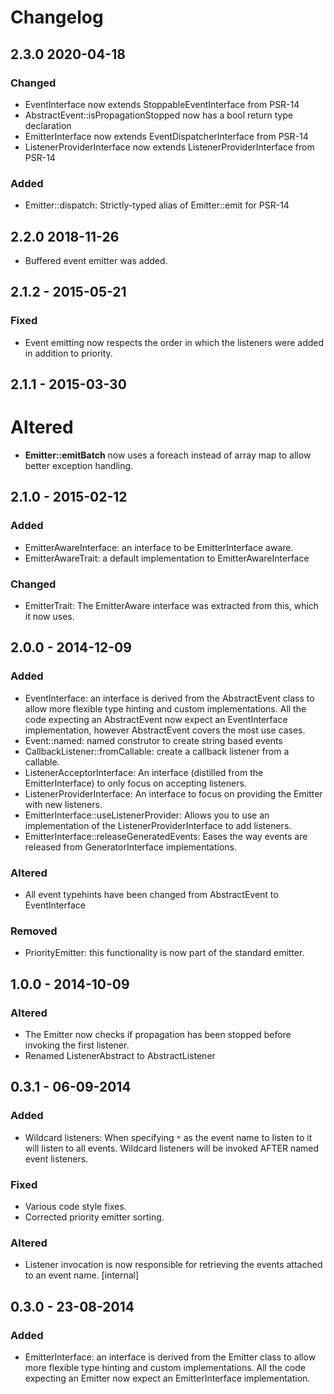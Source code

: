 # Changelog

## 2.3.0 2020-04-18

### Changed

- EventInterface now extends StoppableEventInterface from PSR-14
- AbstractEvent::isPropagationStopped now has a bool return type declaration
- EmitterInterface now extends EventDispatcherInterface from PSR-14
- ListenerProviderInterface now extends ListenerProviderInterface from PSR-14

### Added

- Emitter::dispatch: Strictly-typed alias of Emitter::emit for PSR-14

## 2.2.0 2018-11-26

* Buffered event emitter was added.

## 2.1.2 - 2015-05-21

### Fixed

- Event emitting now respects the order in which the listeners were added in addition to priority.

## 2.1.1 - 2015-03-30

# Altered

- __Emitter::emitBatch__ now uses a foreach instead of array map to allow better exception handling.

## 2.1.0 - 2015-02-12

### Added

- EmitterAwareInterface: an interface to be EmitterInterface aware.
- EmitterAwareTrait: a default implementation to EmitterAwareInterface

### Changed

- EmitterTrait: The EmitterAware interface was extracted from this, which it now uses.

## 2.0.0 - 2014-12-09

### Added

- EventInterface: an interface is derived from the AbstractEvent class to allow more flexible type hinting and custom implementations. All the code expecting an AbstractEvent now expect an EventInterface implementation, however AbstractEvent covers the most use cases.
- Event::named: named construtor to create string based events
- CallbackListener::fromCallable: create a callback listener from a callable.
- ListenerAcceptorInterface: An interface (distilled from the EmitterInterface) to only focus on accepting listeners.
- ListenerProviderInterface: An interface to focus on providing the Emitter with new listeners.
- EmitterInterface::useListenerProvider: Allows you to use an implementation of the ListenerProviderInterface to add listeners.
- EmitterInterface::releaseGeneratedEvents: Eases the way events are released from GeneratorInterface implementations.

### Altered

- All event typehints have been changed from AbstractEvent to EventInterface

### Removed

- PriorityEmitter: this functionality is now part of the standard emitter.

## 1.0.0 - 2014-10-09

### Altered

- The Emitter now checks if propagation has been stopped before invoking the first listener.
- Renamed ListenerAbstract to AbstractListener


## 0.3.1 - 06-09-2014

### Added

- Wildcard listeners: When specifying `*` as the event name to listen to it will listen to all events. Wildcard listeners will be invoked AFTER named event listeners.

### Fixed

- Various code style fixes.
- Corrected priority emitter sorting.

### Altered

- Listener invocation is now responsible for retrieving the events attached to an event name. [internal]


## 0.3.0 - 23-08-2014

### Added

- EmitterInterface: an interface is derived from the Emitter class to allow more flexible type hinting and custom implementations. All the code expecting an Emitter now expect an EmitterInterface implementation.
